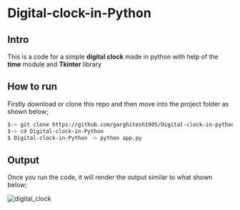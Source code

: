 # Digital-clock-in-Python

Intro
-----
This is a code for a simple  **digital clock** made in python 
with help of the **time** module and **Tkinter** library  


How to run 
---------

Firstly download or clone this repo and then move into the project folder as shown below;

```bash
$-> git clone https://github.com/garghitesh1905/Digital-clock-in-python
$-> cd Digital-clock-in-Python
$ Digital-clock-in-Python -> python app.py
```

Output
--------
Once you run the code, it will render the output similar to what shown below;

![digital_clock](https://user-images.githubusercontent.com/77124662/130321144-3776737b-dc39-4914-b19b-081aed8906b8.PNG)
